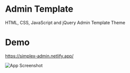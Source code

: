 # Admin Template
HTML, CSS, JavaScript and jQuery Admin Template Theme

# Demo
https://simplex-admin.netlify.app/

![App Screenshot](https://user-images.githubusercontent.com/57342342/211732630-58a562d6-6cd3-4f5d-a948-4aeadae2efdf.PNG)

